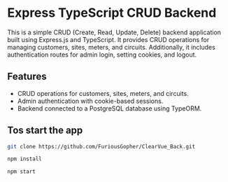 # Express TypeScript CRUD Backend

This is a simple CRUD (Create, Read, Update, Delete) backend application built using Express.js and TypeScript. It provides CRUD operations for managing customers, sites, meters, and circuits. Additionally, it includes authentication routes for admin login, setting cookies, and logout.

## Features

- CRUD operations for customers, sites, meters, and circuits.
- Admin authentication with cookie-based sessions.
- Backend connected to a PostgreSQL database using TypeORM.


## Tos start the app 

```bash
git clone https://github.com/FuriousGopher/ClearVue_Back.git
```
```bash
npm install
```
```bash
npm start
```

